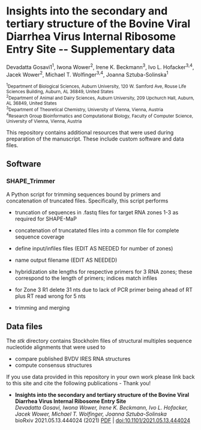 # Insights into the secondary and tertiary structure of the Bovine Viral Diarrhea Virus Internal Ribosome Entry Site -- Supplementary data

Devadatta Gosavi1<sup>1</sup>, Iwona Wower<sup>2</sup>, Irene K. Beckmann<sup>3</sup>, Ivo L. Hofacker<sup>3,4</sup>, Jacek Wower<sup>2</sup>, Michael T. Wolfinger<sup>3,4</sup>, Joanna Sztuba-Solinska<sup>1</sup>

<sub><sup>1</sup>Department of Biological Sciences, Auburn University, 120 W. Samford Ave, Rouse Life Sciences Building, Auburn, AL 36849, United States</sub><br/>
<sub><sup>2</sup>Department of Animal and Dairy Sciences, Auburn University, 209 Upchurch Hall, Auburn, AL 36849, United States</sub><br/>
<sub><sup>3</sup>Department of Theoretical Chemistry, University of Vienna, Vienna, Austria</sub><br/>
<sub><sup>4</sup>Research Group Bioinformatics and Computational Biology, Faculty of Computer Science, University of Vienna, Vienna, Austria</sub><br/>

This repository contains additional resources that were used during preparation of the manuscript. These include custom software and data files.

## Software
### SHAPE_Trimmer
A Python script for trimming sequences bound by primers and concatenation of truncated files. Specifically, this script performs
- truncation of sequences in .fastq files for target RNA zones 1-3 as required for SHAPE-MaP
- concatenation of truncatated files into a common file for complete sequence coverage

- define input/infiles files (EDIT AS NEEDED for number of zones)
- name output filename (EDIT AS NEEDED)
- hybridization site lengths for respective primers for 3 RNA zones; these correspond to the length of primers; indices match infiles
- for Zone 3 R1 delete 31 nts due to lack of PCR primer being ahead of RT plus RT read wrong for 5 nts
- trimming and merging

## Data files
The *stk* directory contains Stockholm files of structural multiples sequence nucleotide alignments that were used to
- compare published BVDV IRES RNA structures
- compute consensus structures

If you use data provided in this repository in your own work please link back to this site and cite the following publications - Thank you!

- **Insights into the secondary and tertiary structure of the Bovine Viral Diarrhea Virus Internal Ribosome Entry Site**  
 _Devadatta Gosavi, Iwona Wower, Irene K. Beckmann, Ivo L. Hofacker, Jacek Wower, Michael T. Wolfinger, Joanna Sztuba-Solinska_  
 bioRxiv 2021.05.13.444024 (2021) [PDF](https://www.biorxiv.org/content/10.1101/2021.05.13.444024v1.full.pdf) | [doi:10.1101/2021.05.13.444024](https://doi.org/10.1101/2021.05.13.444024)
